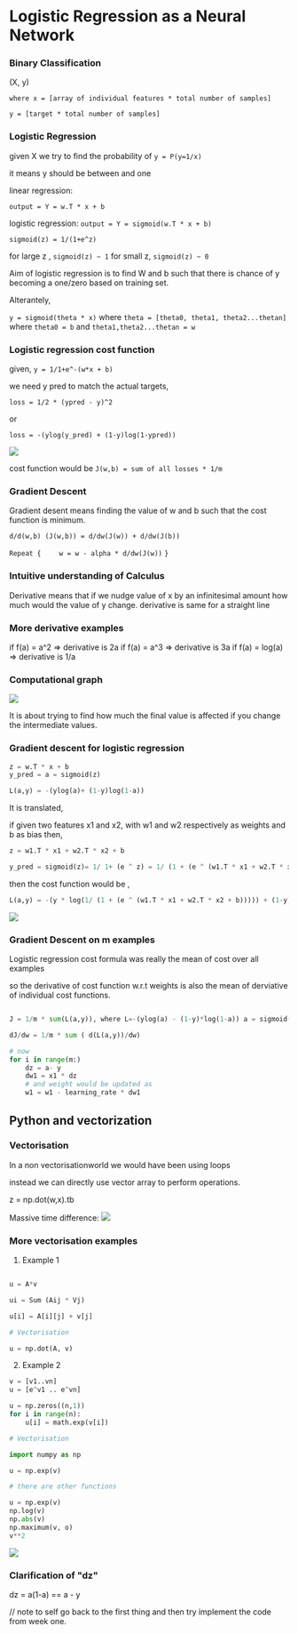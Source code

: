 # Logistic Regression as a Neural Network

### Binary Classification

(X, y)

`where x = [array of individual features * total number of samples]`

`y = [target * total number of samples]`

### Logistic Regression

given X we try to find the probability of `y = P(y=1/x)`

it means y should be between and one

linear regression:

`output = Y = w.T * x + b`

logistic regression:
`output = Y = sigmoid(w.T * x + b)`

`sigmoid(z) = 1/(1+e^z)`

for large z , `sigmoid(z) ~ 1`
for small z, `sigmoid(z) ~ 0`

Aim of logistic regression is to find W and b such that there is chance of y becoming a one/zero based on training set.

Alterantely, 

`y = sigmoid(theta * x)`
where `theta = [theta0, theta1, theta2...thetan]`
where `theta0 = b`
and `theta1,theta2...thetan = w`

### Logistic regression cost function

given, `y = 1/1+e^-(w*x + b)`

we need y pred to match the actual targets,

`loss = 1/2 * (ypred - y)^2`

or 

`loss = -(ylog(y_pred) + (1-y)log(1-ypred))`

![](log_cost_function.png)

cost function would be `J(w,b) = sum of all losses * 1/m`

### Gradient Descent

Gradient desent means finding the value of w and b such that the cost function is minimum.

`d/d(w,b) (J(w,b)) = d/dw(J(w)) + d/dw(J(b))`

`Repeat {`
`    w = w - alpha * d/dw(J(w))`
`}`

### Intuitive understanding of Calculus

Derivative means that if we nudge value of x by an infinitesimal amount how much would the value of y change. derivative is same for a straight line

### More derivative examples

if f(a) = a^2 => derivative is 2a
if f(a) = a^3 => derivative is 3a
if f(a) = log(a) => derivative is 1/a

### Computational graph

![](computational_graph.png)

It is about trying to find how much the final value is affected if you change the intermediate values.

### Gradient descent for logistic regression

```python
z = w.T * x + b
y_pred = a = sigmoid(z)

L(a,y) = -(ylog(a)+ (1-y)log(1-a))
```
It is translated,

if given two features x1 and x2, with w1 and w2 respectively as weights and b as bias then,
```python
z = w1.T * x1 + w2.T * x2 + b

y_pred = sigmoid(z)= 1/ 1+ (e ^ z) = 1/ (1 + (e ^ (w1.T * x1 + w2.T * x2 + b)))
```
then the cost function would be ,

``` python
L(a,y) = -(y * log(1/ (1 + (e ^ (w1.T * x1 + w2.T * x2 + b))))) + (1-y)log(1 -(1/ (1 + (e ^ (w1.T * x1 + w2.T * x2 + b)))) )
```

![](gradient_descent_for_logistic_regression.png)

### Gradient Descent on m examples

Logistic regression cost formula was really the mean of cost over all examples

so the derivative of cost function w.r.t weights is also the mean of derviative of individual cost functions.

```python

J = 1/m * sum(L(a,y)), where L=-(ylog(a) - (1-y)*log(1-a)) a = sigmoid(z) and z = w.T + b

dJ/dw = 1/m * sum ( d(L(a,y))/dw)

# now
for i in range(m:)
    dz = a- y
    dw1 = x1 * dz
    # and weight would be updated as
    w1 = w1 - learning_rate * dw1

```

## Python and vectorization

### Vectorisation

In a non vectorisationworld we would have been using loops

instead we can directly use vector array to perform operations.

z = np.dot(w,x).tb

Massive time difference:
![](massive_time_difference.png)

### More vectorisation examples

1. Example 1

```python

u = A*v

ui = Sum (Aij * Vj)

u[i] = A[i][j] + v[j]

# Vectorisation 

u = np.dot(A, v)
```

2. Example 2

```python
v = [v1..vn]
u = [e^v1 .. e^vn]

u = np.zeros((n,1))
for i in range(n):
    u[i] = math.exp(v[i])

# Vectorisation 

import numpy as np

u = np.exp(v)

# there are other functions

u = np.exp(v)
np.log(v)
np.abs(v)
np.maximum(v, o)
v**2
```
![](vectorisation.png)

### Clarification of "dz"

dz = a(1-a) == a - y

// note to self go back to the first thing and then try implement the code from week one.


























